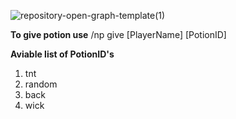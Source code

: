 ![repository-open-graph-template(1)](https://user-images.githubusercontent.com/75623091/218827035-9fbabf84-c090-413b-ac89-78fc752b0704.png)

<b>To give potion use</b> /np give [PlayerName] [PotionID]

<b>Aviable list of PotionID's</b>
1. tnt
2. random
3. back
4. wick

